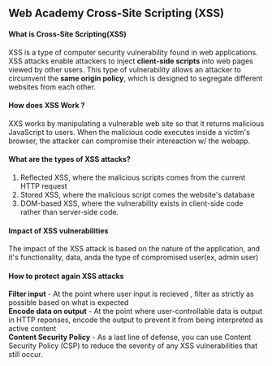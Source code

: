 ## Web Academy Cross-Site Scripting (XSS) 

#### What is Cross-Site Scripting(XSS) 
XSS is a type of computer security vulnerability found in web applications. XSS attacks enable attackers to inject **client-side scripts** into web pages viewed by other users. This type of vulnerability allows an attacker to circumvent the **same origin policy**, which is designed to segregate different websites from each other. 

#### How does XSS Work ? 
XXS works by manipulating a vulnerable web site so that it returns malicious JavaScript to users. When the malicious code executes inside a victim's browser, the attacker can compromise their intereaction w/ the webapp. 

#### What are the types of XSS attacks? 
1) Reflected XSS, where the malicious scripts comes from the current HTTP request
2) Stored XSS, where the malicious script comes the website's database
3) DOM-based XSS, where the vulnerability exists in client-side code rather than server-side code.

#### Impact of XSS vulnerabilities 
The impact of the XSS attack is based on the nature of the application, and it's functionality, data, anda the type of compromised user(ex, admin user)  

#### How to protect again XSS attacks
**Filter input** - At the point where user input is recieved , filter as strictly as possible based on what is expected  
**Encode data on output** - At the point where user-controllable data is output in HTTP reponses, encode the output to prevent it from being interpreted as active content  
**Content Security Policy** - As a last line of defense, you can use Content Security Policy (CSP) to reduce the severity of any XSS vulnerabilities that still occur.  
 
